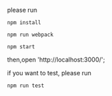 please run 
```
npm install

npm run webpack

npm start
```
then,open 'http://localhost:3000/';

if you want to test, please run
```
npm run test
```
